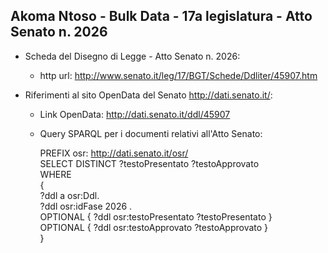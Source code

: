 ## Akoma Ntoso - Bulk Data - 17a legislatura - Atto Senato n. 2026 ##

* Scheda del Disegno di Legge - Atto Senato n. 2026:
	* http url: http://www.senato.it/leg/17/BGT/Schede/Ddliter/45907.htm

* Riferimenti al sito OpenData del Senato http://dati.senato.it/:
	* Link OpenData: http://dati.senato.it/ddl/45907
	* Query SPARQL per i documenti relativi all'Atto Senato:

        PREFIX osr: <http://dati.senato.it/osr/>  
		SELECT DISTINCT ?testoPresentato ?testoApprovato  
		WHERE  
		{  
		    ?ddl a osr:Ddl.  
		    ?ddl osr:idFase 2026 .  
		    OPTIONAL { ?ddl osr:testoPresentato ?testoPresentato }  
		    OPTIONAL { ?ddl osr:testoApprovato ?testoApprovato }  
		}
		